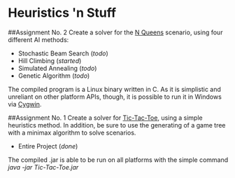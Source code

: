 Heuristics 'n Stuff
===================

##Assignment No. 2
Create a solver for the [N Queens](http://en.wikipedia.org/wiki/N_Queens) scenario, using four different AI methods:

* Stochastic Beam Search (_todo_)
* Hill Climbing (_started_)
* Simulated Annealing (_todo_)
* Genetic Algorithm (_todo_)

The compiled program is a Linux binary written in C. As it is simplistic and unreliant on other platform APIs, though, it is possible to run it in Windows via [Cygwin](http://cygwin.com).

##Assignment No. 1
Create a solver for [Tic-Tac-Toe](http://en.wikipedia.org/wiki/Tic_Tac_Toe), using a simple heuristics method. In addition, be sure to use the generating of a game tree with a minimax algorithm to solve scenarios.

* Entire Project (_done_)

The compiled .jar is able to be run on all platforms with the simple command _java -jar Tic-Tac-Toe.jar_
